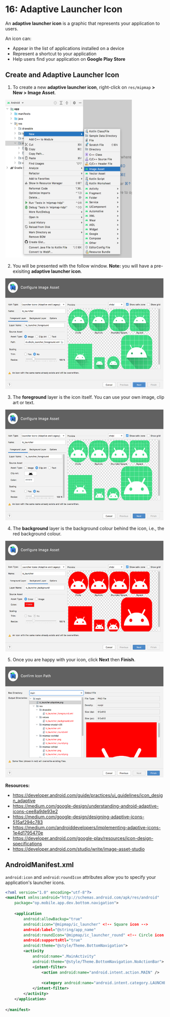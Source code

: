 # **16: Adaptive Launcher Icon**

An **adaptive launcher icon** is a graphic that represents your application to users. 

An icon can:
- Appear in the list of applications installed on a device
- Represent a shortcut to your application
- Help users find your application on **Google Play Store**

## Create and Adaptive Launcher Icon

1. To create a new **adaptive launcher icon**, right-click on `res/mipmap` **> New > Image Asset**.

<img src="../resources/img/16-adaptive-launcher-icon/16-asset-studio-1.png" width="400" height="500" />

2. You will be presented with the follow window. **Note:** you will have a pre-exisiting **adaptive launcher icon**. 

<img src="../resources/img/16-adaptive-launcher-icon/16-asset-studio-2.png" width="500" height="350" />

3. The **foreground** layer is the icon itself. You can use your own image, clip art or text.

<img src="../resources/img/16-adaptive-launcher-icon/16-asset-studio-3.png" width="500" height="350" />

4. The **background** layer is the background colour behind the icon, i.e., the red background colour.

<img src="../resources/img/16-adaptive-launcher-icon/16-asset-studio-4.png" width="500" height="350" />

5. Once you are happy with your icon, click **Next** then **Finish**. 

<img src="../resources/img/16-adaptive-launcher-icon/16-asset-studio-5.png" width="500" height="350" />

**Resources:**
- https://developer.android.com/guide/practices/ui_guidelines/icon_design_adaptive
- https://medium.com/google-design/understanding-android-adaptive-icons-cee8a9de93e2
- https://medium.com/google-design/designing-adaptive-icons-515af294c783
- https://medium.com/androiddevelopers/implementing-adaptive-icons-1e4d1795470e
- https://developer.android.com/google-play/resources/icon-design-specifications
- https://developer.android.com/studio/write/image-asset-studio

## AndroidManifest.xml

`android:icon` and `android:roundIcon` attributes allow you to specify your application's launcher icons.

```xml
<?xml version="1.0" encoding="utf-8"?>
<manifest xmlns:android="http://schemas.android.com/apk/res/android"
    package="op.mobile.app.dev.bottom.navigation">

    <application
        android:allowBackup="true"
        android:icon="@mipmap/ic_launcher" <!-- Square icon -->
        android:label="@string/app_name"
        android:roundIcon="@mipmap/ic_launcher_round" <!-- Circle icon -->
        android:supportsRtl="true"
        android:theme="@style/Theme.BottomNavigation">
        <activity
            android:name=".MainActivity"
            android:theme="@style/Theme.BottomNavigation.NoActionBar">
            <intent-filter>
                <action android:name="android.intent.action.MAIN" />

                <category android:name="android.intent.category.LAUNCHER" />
            </intent-filter>
        </activity>
    </application>

</manifest>
```
